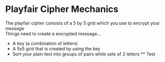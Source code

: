 # Playfair Cipher Mechanics
The playfair cipher consists of a 5 by 5 grid which you use to encrypt your message
</br>
Things need to create a encrypted message...
* A key (a combination of letters)
* A 5x5 grid that is created by using the key
* Sort your plain text into groups of pairs while sets of 2 letters
** Test